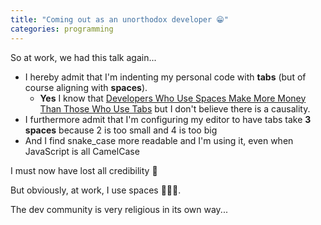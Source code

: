 ```yaml
---
title: "Coming out as an unorthodox developer 😁"
categories: programming
---
```


So at work, we had this talk again...

* I hereby admit that I'm indenting my personal code with **tabs** (but of course aligning with **spaces**).
  * **Yes** I know that [Developers Who Use Spaces Make More Money Than Those Who Use Tabs](https://stackoverflow.blog/2017/06/15/developers-use-spaces-make-money-use-tabs/) but I don't believe there is a causality.
* I furthermore admit that I'm configuring my editor to have tabs take **3 spaces** because 2 is too small and 4 is too big
* And I find snake_case more readable and I'm using it, even when JavaScript is all CamelCase

I must now have lost all credibility 🤣

But obviously, at work, I use spaces 👨🏻‍💼.

The dev community is very religious in its own way...
